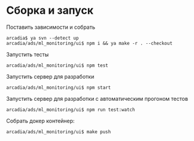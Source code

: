 # Сборка и запуск

Поставить зависимости и собрать

    arcadia$ ya svn --detect up
    arcadia/ads/ml_monitoring/ui$ npm i && ya make -r . --checkout

Запустить тесты

    arcadia/ads/ml_monitoring/ui$ npm test

Запустить сервер для разработки

    arcadia/ads/ml_monitoring/ui$ npm start

Запустить сервер для разработки c автоматическим прогоном тестов

    arcadia/ads/ml_monitoring/ui$ npm run test:watch

Собрать докер контейнер:

    arcadia/ads/ml_monitoring/ui$ make push

